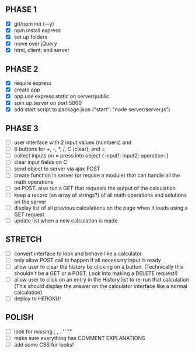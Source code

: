 

## PHASE 1
- [x] git/npm init (--y)
- [x] npm install express
- [x] set up folders
- [x] move over jQuery
- [x] html, client, and server
## PHASE 2
- [x] require express
- [x] create app
- [x] app.use express.static on server/public
- [x] spin up server on port 5000
- [x] add start script to package.json ("start": "node server/server.js")
## PHASE 3
- [ ] user interface with 2 input values (numbers) and 
- [ ] 6 buttons for +, -, *, /, C (clear), and =
- [ ] collect inputs on = press into object 
        {
    input1:
    input2:
    operation:
    }
- [ ] clear input fields on C
- [ ] send object to server via ajax POST
- [ ] create function in server (or require a module) that can handle all the math operations
- [ ] on POST, also run a GET that requests the output of the calculation
- [ ] keep a record (an array of strings?) of all math operations and solutions on the server
- [ ] display list of all previous calculations on the page when it loads using a GET request
- [ ] update list when a new calculation is made
## STRETCH
- [ ] convert interface to look and behave like a calculator
- [ ] only allow POST call to happen if all necessary input is ready
- [ ] allow user to clear the history by clicking on a button. 
        (Technically this shouldn't be a GET or a POST. Look into making a DELETE request!)
- [ ] allow user to click on an entry in the History list to re-run that calculation
        (This should display the answer on the calculator interface like a normal calculation)
- [ ] deploy to HEROKU!
## POLISH
- [ ] look for missing ; , . '' ""
- [ ] make sure everything has COMMENT EXPLANATIONS
- [ ] add some CSS for looks!

